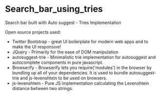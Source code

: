 # Search_bar_using_tries
Search bar built with Auto suggest - Tries Implementation 

Open source projects used:

* Twitter Bootstrap - great UI boilerplate for modern web apps and to make the UI responsive!
* JQuery - Primarily for the ease of DOM manipulation
* autosuggest-trie - Minimalistic trie implementation for autosuggest and autocomplete components in pure javascript.
* Browserify - Browserify lets you require('modules') in the browser by bundling up all of your dependencies. It is used to bundle autosuggest-trie and js-levenshtein to be used on browsers.
* js-levenshtein - Pure JS implementation calculating the Levenshtein distance between two strings.
